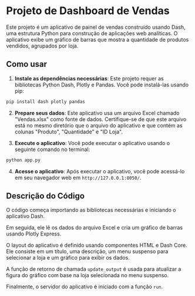 # Projeto de Dashboard de Vendas

Este projeto é um aplicativo de painel de vendas construído usando Dash, uma estrutura Python para construção de aplicações web analíticas. O aplicativo exibe um gráfico de barras que mostra a quantidade de produtos vendidos, agrupados por loja.

## Como usar

1. **Instale as dependências necessárias**: Este projeto requer as bibliotecas Python Dash, Plotly e Pandas. Você pode instalá-las usando pip:

```bash
pip install dash plotly pandas
```

2. **Prepare seus dados**: Este aplicativo usa um arquivo Excel chamado "Vendas.xlsx" como fonte de dados. Certifique-se de que este arquivo está no mesmo diretório que o arquivo do aplicativo e que contém as colunas "Produto", "Quantidade" e "ID Loja".

3. **Execute o aplicativo**: Você pode executar o aplicativo usando o seguinte comando no terminal:

```bash
python app.py
```

4. **Acesse o aplicativo**: Após executar o aplicativo, você pode acessá-lo em seu navegador web em `http://127.0.0.1:8050/`.

## Descrição do Código

O código começa importando as bibliotecas necessárias e iniciando o aplicativo Dash.

Em seguida, ele lê os dados do arquivo Excel e cria um gráfico de barras usando Plotly Express.

O layout do aplicativo é definido usando componentes HTML e Dash Core. Ele consiste em um título, uma descrição, um menu suspenso para selecionar a loja e um gráfico para exibir os dados.

A função de retorno de chamada `update_output` é usada para atualizar a figura do gráfico com base na loja selecionada no menu suspenso.

Finalmente, o servidor do aplicativo é iniciado com a função `run`.
